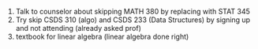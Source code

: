 1. Talk to counselor about skipping MATH 380 by replacing with STAT 345
2. Try skip CSDS 310 (algo) and CSDS 233 (Data Structures) by signing up and not attending (already asked prof)
3. textbook for linear algebra (linear algebra done right)